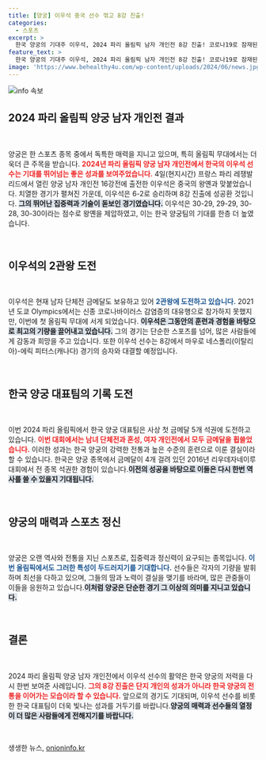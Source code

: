```yaml
---
title: [양궁] 이우석 중국 선수 꺾고 8강 진출!
categories:
  - 스포츠
excerpt: >
  한국 양궁의 기대주 이우석, 2024 파리 올림픽 남자 개인전 8강 진출! 코로나19로 잠재된 그의 잠재력이 이번 대회에서 빛을 발할까? 금메달 5개 석권에 도전하는 한국 양궁팀의 행보에 주목하세요!
feature_text: >
  한국 양궁의 기대주 이우석, 2024 파리 올림픽 남자 개인전 8강 진출! 코로나19로 잠재된 그의 잠재력이 이번 대회에서 빛을 발할까? 금메달 5개 석권에 도전하는 한국 양궁팀의 행보에 주목하세요!
image: 'https://www.behealthy4u.com/wp-content/uploads/2024/06/news.jpg'
---
```


<p><img src="https://www.behealthy4u.com/wp-content/uploads/2024/06/news.jpg" alt="info 속보" /></p>

<h2 data-ke-size="size26">2024 파리 올림픽 양궁 남자 개인전 결과</h2>

<p data-ke-size="size16">&nbsp;</p>

<p>양궁은 한 스포츠 종목 중에서 독특한 매력을 지니고 있으며, 특히 올림픽 무대에서는 더욱더 큰 주목을 받습니다. <b><span style="color: #ee2323;">2024년 파리 올림픽 양궁 남자 개인전에서 한국의 이우석 선수는 기대를 뛰어넘는 좋은 성과를 보여주었습니다.</span></b> 4일(현지시간) 프랑스 파리 레쟁발리드에서 열린 양궁 남자 개인전 16강전에 출전한 이우석은 중국의 왕옌과 맞붙었습니다. 치열한 경기가 펼쳐진 가운데, 이우석은 6-2로 승리하며 8강 진출에 성공환 것입니다. <b><span style="background-color: #21538527;">그의 뛰어난 집중력과 기술이 돋보인 경기였습니다.</span></b> 이우석은 30-29, 29-29, 30-28, 30-30이라는 점수로 왕옌을 제압하였고, 이는 한국 양궁팀의 기대를 한층 더 높였습니다.</p>

<p data-ke-size="size16">&nbsp;</p>

<h2 data-ke-size="size26">이우석의 2관왕 도전</h2>

<p data-ke-size="size16">&nbsp;</p>

<p>이우석은 현재 남자 단체전 금메달도 보유하고 있어 <b><span style="color: #1a5490;">2관왕에 도전하고 있습니다.</span></b> 2021년 도쿄 Olympics에서는 신종 코로나바이러스 감염증의 대유행으로 참가하지 못했지만, 이번에 첫 올림픽 무대에 서게 되었습니다. <b><span style="background-color: #21538527;">이우석은 그동안의 훈련과 경험을 바탕으로 최고의 기량을 끌어내고 있습니다.</span></b> 그의 경기는 단순한 스포츠를 넘어, 많은 사람들에게 감동과 희망을 주고 있습니다. 또한 이우석 선수는 8강에서 마우로 네스폴리(이탈리아)-에릭 피터스(캐나다) 경기의 승자와 대결할 예정입니다.</p>

<p data-ke-size="size16">&nbsp;</p>

<h2 data-ke-size="size26">한국 양궁 대표팀의 기록 도전</h2>

<p data-ke-size="size16">&nbsp;</p>

<p>이번 2024 파리 올림픽에서 한국 양궁 대표팀은 사상 첫 금메달 5개 석권에 도전하고 있습니다. <b><span style="color: #ee2323;">이번 대회에서는 남녀 단체전과 혼성, 여자 개인전에서 모두 금메달을 휩쓸었습니다.</span></b> 이러한 성과는 한국 양궁의 강력한 전통과 높은 수준의 훈련으로 이룬 결실이라 할 수 있습니다. 한국은 양궁 종목에서 금메달이 4개 걸려 있던 2016년 리우데자네이루 대회에서 전 종목 석권한 경험이 있습니다.<b><span style="background-color: #21538527;">이전의 성공을 바탕으로 이들은 다시 한번 역사를 쓸 수 있을지 기대됩니다.</span></b></p>

<p data-ke-size="size16">&nbsp;</p>

<h2 data-ke-size="size26">양궁의 매력과 스포츠 정신</h2>

<p data-ke-size="size16">&nbsp;</p>

<p>양궁은 오랜 역사와 전통을 지닌 스포츠로, 집중력과 정신력이 요구되는 종목입니다. <b><span style="color: #1a5490;">이번 올림픽에서도 그러한 특성이 두드러지기를 기대합니다.</span></b> 선수들은 각자의 기량을 발휘하며 최선을 다하고 있으며, 그들의 땀과 노력이 결실을 맺기를 바라며, 많은 관중들이 이들을 응원하고 있습니다.<b><span style="background-color: #21538527;">이처럼 양궁은 단순한 경기 그 이상의 의미를 지니고 있습니다.</span></b></p>

<p data-ke-size="size16">&nbsp;</p>

<h2 data-ke-size="size26">결론</h2>

<p data-ke-size="size16">&nbsp;</p>

<p>2024 파리 올림픽 양궁 남자 개인전에서 이우석 선수의 활약은 한국 양궁의 저력을 다시 한번 보여준 사례입니다. <b><span style="color: #ee2323;">그의 8강 진출은 단지 개인의 성과가 아니라 한국 양궁의 전통을 이어가는 모습이라 할 수 있습니다.</span></b> 앞으로의 경기도 기대되며, 이우석 선수를 비롯한 한국 대표팀이 더욱 빛나는 성과를 거두기를 바랍니다.<b><span style="background-color: #21538527;">양궁의 매력과 선수들의 열정이 더 많은 사람들에게 전해지기를 바랍니다.</span></b></p>

<p data-ke-size="size16">&nbsp;</p>
생생한 뉴스, <a href="https://onioninfo.kr" rel="dofollow">onioninfo.kr</a>


